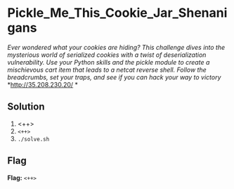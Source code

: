 # Pickle_Me_This_Cookie_Jar_Shenanigans
*Ever wondered what your cookies are hiding? This challenge dives into the mysterious world of serialized cookies with a twist of deserialization vulnerability. Use your Python skills and the pickle module to create a mischievous cart item that leads to a netcat reverse shell. Follow the breadcrumbs, set your traps, and see if you can hack your way to victory*
*http://35.208.230.20/ *

## Solution
1. <++>
2. `<++>`
3. `./solve.sh`


## Flag
**Flag:** `<++>`
